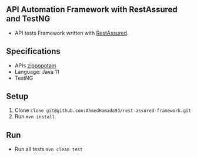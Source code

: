 ## API Automation Framework with RestAssured and TestNG
- API tests Framework written with [RestAssured](http://rest-assured.io/).

## Specifications
- APIs [zippopotam](http://zippopotam.us/)
- Language: Java 11
- TestNG

## Setup
1. Clone `clone git@github.com:AhmedHamada93/rest-assured-framework.git`
2. Run `mvn install`

## Run
* Run all tests `mvn clean test`
